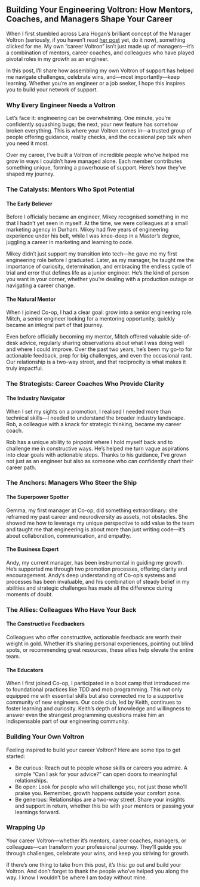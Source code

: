 ## Building Your Engineering Voltron: How Mentors, Coaches, and Managers Shape Your Career
When I first stumbled across Lara Hogan’s brilliant concept of the Manager Voltron (seriously, if you haven’t read [her post](https://larahogan.me/blog/manager-voltron/) yet, do it now), something clicked for me. My own “career Voltron” isn’t just made up of managers—it’s a combination of mentors, career coaches, and colleagues who have played pivotal roles in my growth as an engineer.

In this post, I’ll share how assembling my own Voltron of support has helped me navigate challenges, celebrate wins, and—most importantly—keep learning. Whether you’re an engineer or a job seeker, I hope this inspires you to build your network of support.

### Why Every Engineer Needs a Voltron
Let’s face it: engineering can be overwhelming. One minute, you’re confidently squashing bugs; the next, your new feature has somehow broken everything. This is where your Voltron comes in—a trusted group of people offering guidance, reality checks, and the occasional pep talk when you need it most.

Over my career, I’ve built a Voltron of incredible people who’ve helped me grow in ways I couldn’t have managed alone. Each member contributes something unique, forming a powerhouse of support. Here’s how they’ve shaped my journey.

### The Catalysts: Mentors Who Spot Potential
#### The Early Believer
Before I officially became an engineer, Mikey recognised something in me that I hadn’t yet seen in myself. At the time, we were colleagues at a small marketing agency in Durham. Mikey had five years of engineering experience under his belt, while I was knee-deep in a Master’s degree, juggling a career in marketing and learning to code.

Mikey didn’t just support my transition into tech—he gave me my first engineering role before I graduated. Later, as my manager, he taught me the importance of curiosity, determination, and embracing the endless cycle of trial and error that defines life as a junior engineer. He’s the kind of person you want in your corner, whether you’re dealing with a production outage or navigating a career change.

#### The Natural Mentor
When I joined Co-op, I had a clear goal: grow into a senior engineering role. Mitch, a senior engineer looking for a mentoring opportunity, quickly became an integral part of that journey.

Even before officially becoming my mentor, Mitch offered valuable side-of-desk advice, regularly sharing observations about what I was doing well and where I could improve. Over the past two years, he’s been my go-to for actionable feedback, prep for big challenges, and even the occasional rant. Our relationship is a two-way street, and that reciprocity is what makes it truly impactful.

### The Strategists: Career Coaches Who Provide Clarity
#### The Industry Navigator
When I set my sights on a promotion, I realised I needed more than technical skills—I needed to understand the broader industry landscape. Rob, a colleague with a knack for strategic thinking, became my career coach.

Rob has a unique ability to pinpoint where I hold myself back and to challenge me in constructive ways. He’s helped me turn vague aspirations into clear goals with actionable steps. Thanks to his guidance, I’ve grown not just as an engineer but also as someone who can confidently chart their career path.

### The Anchors: Managers Who Steer the Ship
#### The Superpower Spotter
Gemma, my first manager at Co-op, did something extraordinary: she reframed my past career and neurodiversity as assets, not obstacles. She showed me how to leverage my unique perspective to add value to the team and taught me that engineering is about more than just writing code—it’s about collaboration, communication, and empathy.

#### The Business Expert
Andy, my current manager, has been instrumental in guiding my growth. He’s supported me through two promotion processes, offering clarity and encouragement. Andy’s deep understanding of Co-op’s systems and processes has been invaluable, and his combination of steady belief in my abilities and strategic challenges has made all the difference during moments of doubt.

### The Allies: Colleagues Who Have Your Back
#### The Constructive Feedbackers
Colleagues who offer constructive, actionable feedback are worth their weight in gold. Whether it’s sharing personal experiences, pointing out blind spots, or recommending great resources, these allies help elevate the entire team.

#### The Educators
When I first joined Co-op, I participated in a boot camp that introduced me to foundational practices like TDD and mob programming. This not only equipped me with essential skills but also connected me to a supportive community of new engineers.
Our code club, led by Keith, continues to foster learning and curiosity. Keith’s depth of knowledge and willingness to answer even the strangest programming questions make him an indispensable part of our engineering community.

### Building Your Own Voltron
Feeling inspired to build your career Voltron? Here are some tips to get started:
* Be curious: Reach out to people whose skills or careers you admire. A simple “Can I ask for your advice?” can open doors to meaningful relationships.
* Be open: Look for people who will challenge you, not just those who’ll praise you. Remember, growth happens outside your comfort zone.
* Be generous: Relationships are a two-way street. Share your insights and support in return, whether this be with your mentors or passing your learnings forward.

### Wrapping Up
Your career Voltron—whether it’s mentors, career coaches, managers, or colleagues—can transform your professional journey. They’ll guide you through challenges, celebrate your wins, and keep you striving for growth.

If there’s one thing to take from this post, it’s this: go out and build your Voltron. And don’t forget to thank the people who’ve helped you along the way. I know I wouldn’t be where I am today without mine.
